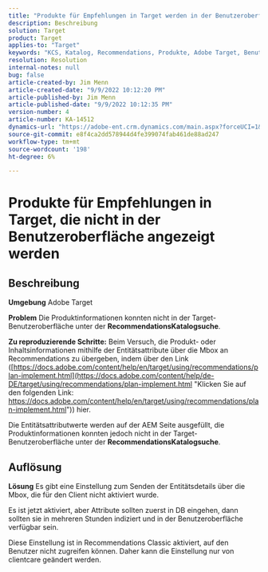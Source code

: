 ```yaml
---
title: "Produkte für Empfehlungen in Target werden in der Benutzeroberfläche nicht berücksichtigt"
description: Beschreibung
solution: Target
product: Target
applies-to: "Target"
keywords: "KCS, Katalog, Recommendations, Produkte, Adobe Target, Benutzeroberfläche, Informationen, Suche"
resolution: Resolution
internal-notes: null
bug: false
article-created-by: Jim Menn
article-created-date: "9/9/2022 10:12:20 PM"
article-published-by: Jim Menn
article-published-date: "9/9/2022 10:12:35 PM"
version-number: 4
article-number: KA-14512
dynamics-url: "https://adobe-ent.crm.dynamics.com/main.aspx?forceUCI=1&pagetype=entityrecord&etn=knowledgearticle&id=8c8b7b73-8c30-ed11-9db1-0022480866ad"
source-git-commit: e8f4ca2dd578944d4fe399074fab461de88ad247
workflow-type: tm+mt
source-wordcount: '198'
ht-degree: 6%

---
```


# Produkte für Empfehlungen in Target, die nicht in der Benutzeroberfläche angezeigt werden

## Beschreibung


<b>Umgebung</b>
Adobe Target

<b>Problem</b>
Die Produktinformationen konnten nicht in der Target-Benutzeroberfläche unter der <b>Recommendations</b><b>Katalogsuche</b>.

<b>Zu reproduzierende Schritte:</b>
Beim Versuch, die Produkt- oder Inhaltsinformationen mithilfe der Entitätsattribute über die Mbox an Recommendations zu übergeben, indem über den Link ([https://docs.adobe.com/content/help/en/target/using/recommendations/plan-implement.html](https://docs.adobe.com/content/help/de-DE/target/using/recommendations/plan-implement.html "Klicken Sie auf den folgenden Link: https://docs.adobe.com/content/help/en/target/using/recommendations/plan-implement.html")) hier.


Die Entitätsattributwerte werden auf der AEM Seite ausgefüllt, die Produktinformationen konnten jedoch nicht in der Target-Benutzeroberfläche unter der <b>Recommendations</b><b>Katalogsuche</b>.


## Auflösung


<b>Lösung</b>
Es gibt eine Einstellung zum Senden der Entitätsdetails über die Mbox, die für den Client nicht aktiviert wurde.

Es ist jetzt aktiviert, aber Attribute sollten zuerst in DB eingehen, dann sollten sie in mehreren Stunden indiziert und in der Benutzeroberfläche verfügbar sein.

Diese Einstellung ist in Recommendations Classic aktiviert, auf den Benutzer nicht zugreifen können. Daher kann die Einstellung nur von clientcare geändert werden.
